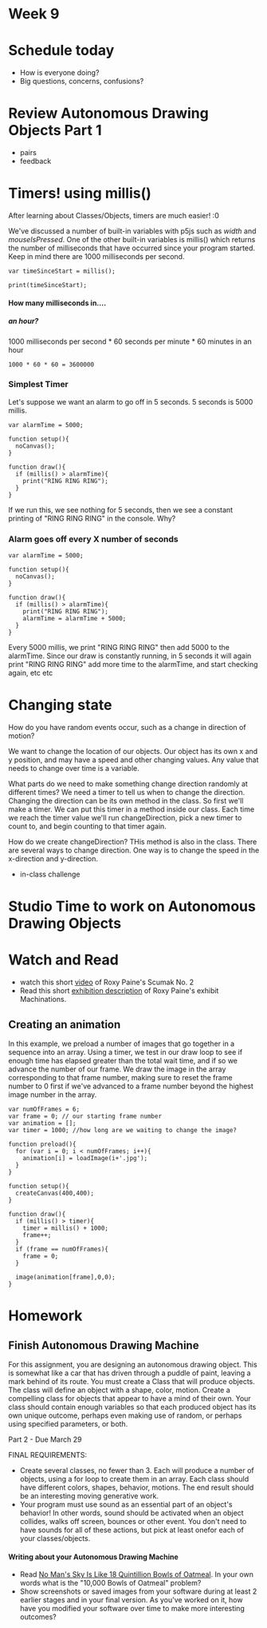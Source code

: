 # Week 9

# Schedule today
- How is everyone doing?
- Big questions, concerns, confusions?

# Review Autonomous Drawing Objects Part 1
- pairs
- feedback



# Timers! using millis()

After learning about Classes/Objects, timers are much easier! :0

We've discussed a number of built-in variables with p5js such as *width* and *mouseIsPressed*. One of the other built-in variables is millis() which returns the number of milliseconds that have occurred since your program started. Keep in mind there are 1000 milliseconds per second.

```
var timeSinceStart = millis();

print(timeSinceStart);
```

#### How many milliseconds in.... 

##### an hour?

1000 milliseconds per second * 60 seconds per minute * 60 minutes in an hour

```1000 * 60 * 60 = 3600000```

### Simplest Timer

Let's suppose we want an alarm to go off in 5 seconds. 5 seconds is 5000 millis.

```
var alarmTime = 5000;

function setup(){
  noCanvas();
}

function draw(){
  if (millis() > alarmTime){
    print("RING RING RING");
  }
}
```

If we run this, we see nothing for 5 seconds, then we see a constant printing of "RING RING RING" in the console. Why?

### Alarm goes off every X number of seconds

```
var alarmTime = 5000;

function setup(){
  noCanvas();
}

function draw(){
  if (millis() > alarmTime){
    print("RING RING RING");
    alarmTime = alarmTime + 5000;
  }
}
```

Every 5000 millis, we print "RING RING RING" then add 5000 to the alarmTime. Since our draw is constantly running, in 5 seconds it will again print "RING RING RING" add more time to the alarmTime, and start checking again, etc etc



# Changing state

How do you have random events occur, such as a change in direction of motion?

We want to change the location of our objects. Our object has its own x and y position, and may have a speed and other changing values. Any value that needs to change over time is a variable. 

What parts do we need to make something change direction randomly at different times? We need a timer to tell us when to change the direction. Changing the direction can be its own method in the class. So first we'll make a timer. We can put this timer in a method inside our class. Each time we reach the timer value we'll run changeDirection, pick a new timer to count to, and begin counting to that timer again.

How do we create changeDirection? THis method is also in the class. There are several ways to change direction. One way is to change the speed in the x-direction and y-direction.

- in-class challenge

# Studio Time to work on Autonomous Drawing Objects

# Watch and Read

- watch this short [video](https://www.youtube.com/watch?v=AiVw8crgfB4) of Roxy Paine's Scumak No. 2
- Read this short [exhibition description](https://www.jamescohan.com/attachment/en/599f12405a4091c6048b4568/TextOneColumnWithFile/599f12855a4091c6048b5e82) of Roxy Paine's exhibit Machinations. 

## Creating an animation

In this example, we preload a number of images that go together in a sequence into an array. Using a timer, we test in our draw loop to see if enough time has elapsed greater than the total wait time, and if so we advance the number of our frame. We draw the image in the array corresponding to that frame number, making sure to reset the frame number to 0 first if we've advanced to a frame number beyond the highest image number in the array.

```
var numOfFrames = 6;
var frame = 0; // our starting frame number
var animation = [];
var timer = 1000; //how long are we waiting to change the image?

function preload(){
  for (var i = 0; i < numOfFrames; i++){
    animation[i] = loadImage(i+'.jpg');
  }
}

function setup(){
  createCanvas(400,400);
}

function draw(){
  if (millis() > timer){
    timer = millis() + 1000;
    frame++;
  }
  if (frame == numOfFrames){
    frame = 0;
  }
  
  image(animation[frame],0,0);
}

```

# Homework

## Finish Autonomous Drawing Machine

For this assignment, you are designing an autonomous drawing object. This is somewhat like a car that has driven through a puddle of paint, leaving a mark behind of its route. You must create a Class that will produce objects. The class will define an object with a shape, color, motion. Create a compelling class for objects that appear to have a mind of their own. Your class should contain enough variables so that each produced object has its own unique outcome, perhaps even making use of random, or perhaps using specified parameters, or both.

Part 2 - Due March 29

FINAL REQUIREMENTS:
- Create several classes, no fewer than 3. Each will produce a number of objects, using a for loop to create them in an array. Each class should have different colors, shapes, behavior, motions. The end result should be an interesting moving generative work.
- Your program must use sound as an essential part of an object's behavior! In other words, sound should be activated when an object collides, walks off screen, bounces or other event. You don't need to have sounds for all of these actions, but pick at least onefor each of your classes/objects.

#### Writing about your Autonomous Drawing Machine

- Read [No Man's Sky Is Like 18 Quintillion Bowls of Oatmeal](https://motherboard.vice.com/en_us/article/nz7d8q/no-mans-sky-review).  In your own words what is the "10,000 Bowls of Oatmeal" problem?
 - Show screenshots or saved images from your software during at least 2 earlier stages and in your final version. As you've worked on it, how have you modified your software over time to make more interesting outcomes?

 
